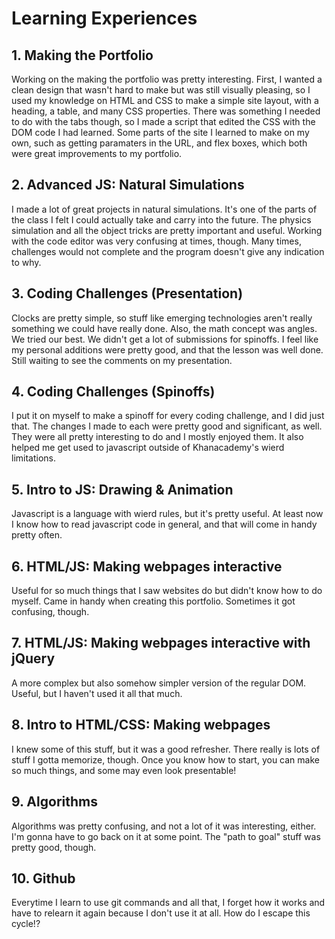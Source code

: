 # Learning Experiences

## 1. Making the Portfolio

Working on the making the portfolio was pretty interesting. First, I wanted a clean design that wasn't hard to make but was still visually pleasing, so I used my knowledge on HTML and CSS to make a simple site layout, with a heading, a table, and many CSS properties. There was something I needed to do with the tabs though, so I made a script that edited the CSS with the DOM code I had learned. Some parts of the site I learned to make on my own, such as getting paramaters in the URL, and flex boxes, which both were great improvements to my portfolio.

## 2. Advanced JS: Natural Simulations

I made a lot of great projects in natural simulations. It's one of the parts of the class I felt I could actually take and carry into the future. The physics simulation and all the object tricks are pretty important and useful. Working with the code editor was very confusing at times, though. Many times, challenges would not complete and the program doesn't give any indication to why.

## 3. Coding Challenges (Presentation)

Clocks are pretty simple, so stuff like emerging technologies aren't really something we could have really done. Also, the math concept was angles. We tried our best. We didn't get a lot of submissions for spinoffs. I feel like my personal additions were pretty good, and that the lesson was well done. Still waiting to see the comments on my presentation.

## 4. Coding Challenges (Spinoffs)

I put it on myself to make a spinoff for every coding challenge, and I did just that. The changes I made to each were pretty good and significant, as well. They were all pretty interesting to do and I mostly enjoyed them. It also helped me get used to javascript outside of Khanacademy's wierd limitations.

## 5. Intro to JS: Drawing & Animation

Javascript is a language with wierd rules, but it's pretty useful. At least now I know how to read javascript code in general, and that will come in handy pretty often.

## 6. HTML/JS: Making webpages interactive

Useful for so much things that I saw websites do but didn't know how to do myself. Came in handy when creating this portfolio. Sometimes it got confusing, though.

## 7. HTML/JS: Making webpages interactive with jQuery

A more complex but also somehow simpler version of the regular DOM. Useful, but I haven't used it all that much.

## 8. Intro to HTML/CSS: Making webpages

I knew some of this stuff, but it was a good refresher. There really is lots of stuff I gotta memorize, though. Once you know how to start, you can make so much things, and some may even look presentable!

## 9. Algorithms

Algorithms was pretty confusing, and not a lot of it was interesting, either. I'm gonna have to go back on it at some point. The "path to goal" stuff was pretty good, though.

## 10. Github

Everytime I learn to use git commands and all that, I forget how it works and have to relearn it again because I don't use it at all. How do I escape this cycle!?
